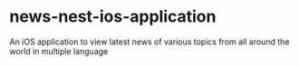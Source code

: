 # news-nest-ios-application
An iOS application to view latest news of various topics from all around the world in multiple language
